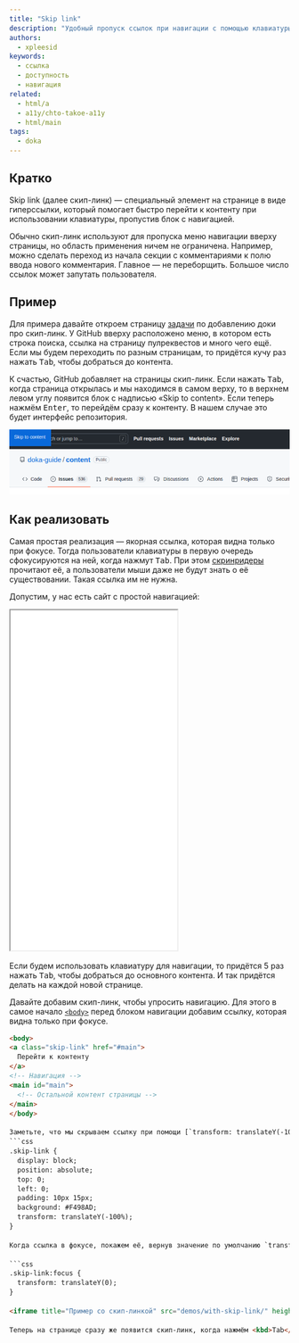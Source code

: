 ```yaml
---
title: "Skip link"
description: "Удобный пропуск ссылок при навигации с помощью клавиатуры."
authors:
  - xpleesid
keywords:
  - ссылка
  - доступность
  - навигация
related:
  - html/a
  - a11y/chto-takoe-a11y
  - html/main
tags:
  - doka
---
```


## Кратко

Skip link (далее скип-линк) — специальный элемент на странице в виде гиперссылки, который помогает быстро перейти к контенту при использовании клавиатуры, пропустив блок с навигацией.

Обычно скип-линк используют для пропуска меню навигации вверху страницы, но область применения ничем не ограничена. Например, можно сделать переход из начала секции с комментариями к полю ввода нового комментария. Главное — не переборщить. Большое число ссылок может запутать пользователя.

## Пример

Для примера давайте откроем страницу [задачи](https://github.com/doka-guide/content/issues/2985) по добавлению доки про скип-линк. У GitHub вверху расположено меню, в котором есть строка поиска, ссылка на страницу пулреквестов и много чего ещё. Если мы будем переходить по разным страницам, то придётся кучу раз нажать <kbd>Tab</kbd>, чтобы добраться до контента.

К счастью, GitHub добавляет на страницы скип-линк. Если нажать <kbd>Tab</kbd>, когда страница открылась и мы находимся в самом верху, то в верхнем левом углу появится блок с надписью «Skip to content». Если теперь нажмём <kbd>Enter</kbd>, то перейдём сразу к контенту. В нашем случае это будет интерфейс репозитория.

![Скип-линк в интерфейсе GitHub](images/github.png)

## Как реализовать

Самая простая реализация — якорная ссылка, которая видна только при фокусе. Тогда пользователи клавиатуры в первую очередь сфокусируются на ней, когда нажмут <kbd>Tab</kbd>. При этом [скринридеры](/html/screenreaders/) прочитают её, а пользователи мыши даже не будут знать о её существовании. Такая ссылка им не нужна.

Допустим, у нас есть сайт с простой навигацией:

<iframe title="Пример с простой навигацией без skip link" src="demos/basic/" height="610"></iframe>

Если будем использовать клавиатуру для навигации, то придётся 5 раз нажать <kbd>Tab</kbd>, чтобы добраться до основного контента. И так придётся делать на каждой новой странице.

Давайте добавим скип-линк, чтобы упросить навигацию. Для этого в самое начало [`<body>`](/html/body/) перед блоком навигации добавим ссылку, которая видна только при фокусе.

```html
<body>
<a class="skip-link" href="#main">
  Перейти к контенту
</a>
<!-- Навигация -->
<main id="main">
  <!-- Остальной контент страницы -->
</main>
</body>

Заметьте, что мы скрываем ссылку при помощи [`transform: translateY(-100%)`](/css/transform/). Просто сделать [`display: none`](/css/display/#kak-pishetsya) нельзя, тогда скринридеры её проигнорируют.
```css
.skip-link {
  display: block;
  position: absolute;
  top: 0;
  left: 0;
  padding: 10px 15px;
  background: #F498AD;
  transform: translateY(-100%);
}

Когда ссылка в фокусе, покажем её, вернув значение по умолчанию `transform`:

```css
.skip-link:focus {
  transform: translateY(0);
}

<iframe title="Пример со скип-линкой" src="demos/with-skip-link/" height="610"></iframe>

Теперь на странице сразу же появится скип-линк, когда нажмём <kbd>Tab</kbd>. С её помощью можем сразу перейти к контенту, не тратя время на навигацию. Eсли всё-таки интересует какой-то пункт в меню, можем нажать <kbd>Tab</kbd> ещё раз. Тогда скип-линк скроется, а фокус окажется на первом интерактивном элементе на странице.
